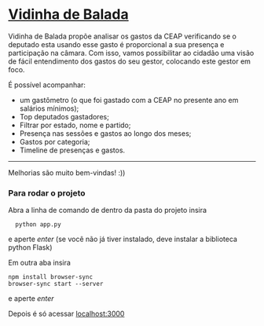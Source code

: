 # [Vidinha de Balada](https://italo-batista.github.io/vidinha-de-balada/#!/)

Vidinha de Balada propõe analisar os gastos da CEAP verificando se o deputado esta usando esse gasto é proporcional a sua presença e participação na câmara. Com isso, vamos possibilitar ao cidadão uma visão de fácil entendimento dos gastos do seu gestor, colocando este gestor em foco.

É possível acompanhar:
- um gastômetro (o que foi gastado com a CEAP no presente ano em salários mínimos);
- Top deputados gastadores;
- Filtrar por estado, nome e partido;
- Presença nas sessões e gastos ao longo dos meses;
- Gastos por categoria;
- Timeline de presenças e gastos.

----

Melhorias são muito bem-vindas! :))

### Para rodar o projeto
Abra a linha de comando de dentro da pasta do projeto insira
```
  python app.py
```
e aperte _enter_
(se você não já tiver instalado, deve instalar a biblioteca python Flask)

Em outra aba insira
```
npm install browser-sync
browser-sync start --server
```
e aperte _enter_

Depois é só acessar [localhost:3000](http://localhost:3000)
